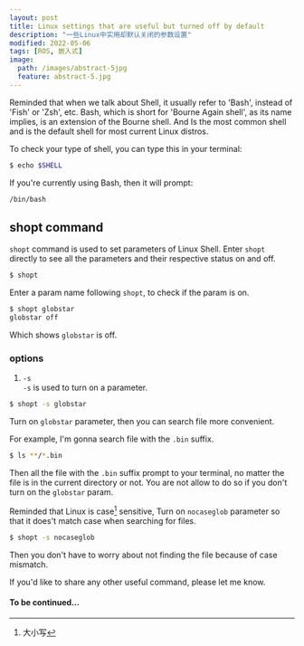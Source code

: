 ```yaml
---
layout: post
title: Linux settings that are useful but turned off by default
description: "一些Linux中实用却默认关闭的参数设置"
modified: 2022-05-06
tags: [ROS, 嵌入式]
image:
  path: /images/abstract-5jpg
  feature: abstract-5.jpg
---
```


Reminded that when we talk about Shell, it usually refer to 'Bash', instead of 'Fish' or 'Zsh', etc. Bash, which is short for 'Bourne Again shell', as its name implies, is an extension of the Bourne shell. And Is the most common shell and is the default shell for most current Linux distros.  

To check your type of shell, you can type this in your terminal:

```bash
$ echo $SHELL
```

If you're currently using Bash, then it will prompt:

```bash
/bin/bash
```
## shopt command

`shopt` command is used to set parameters of Linux Shell. Enter `shopt` directly to see all the parameters and their respective status on and off.

```bash
$ shopt
```
Enter a param name following `shopt`, to check if the param is on.

```bash
$ shopt globstar
globstar off
```

Which shows `globstar` is off.

### options

1. `-s`  
`-s` is used to turn on a parameter.

```bash
$ shopt -s globstar
```

Turn on `globstar` parameter, then you can search file more convenient.

For example, I'm gonna search file with the `.bin` suffix.

```bash
$ ls **/*.bin
```
Then all the file with the `.bin` suffix prompt to your terminal, no matter the file is in the current directory or not. You are not allow to do so if you don't turn on the `globstar` param.

Reminded that Linux is case[^1] sensitive, Turn on `nocaseglob` parameter so that it does't match case when searching for files. 

```bash
$ shopt -s nocaseglob
```

Then you don't have to worry about not finding the file because of case mismatch.

If you'd like to share any other useful command, please let me know.

#### To be continued...




[^1]: 大小写